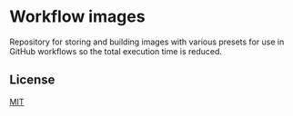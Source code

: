 # Workflow images

Repository for storing and building images with various presets for use in
GitHub workflows so the total execution time is reduced.

## License

[MIT](LICENSE)
